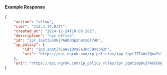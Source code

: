 <!-- Code generated for API Clients. DO NOT EDIT. -->

#### Example Response

```json
{
	"action": "allow",
	"cidr": "212.3.14.0/24",
	"created_at": "2024-12-24T10:06:28Z",
	"description": "nyc office",
	"id": "ipr_2qetIapDGjPA6DOOp2h9zs0l7AK",
	"ip_policy": {
		"id": "ipp_2qetITEaWvIQmaEe3ndJOnqbh2P",
		"uri": "https://api.ngrok.com/ip_policies/ipp_2qetITEaWvIQmaEe3ndJOnqbh2P"
	},
	"uri": "https://api.ngrok.com/ip_policy_rules/ipr_2qetIapDGjPA6DOOp2h9zs0l7AK"
}
```
